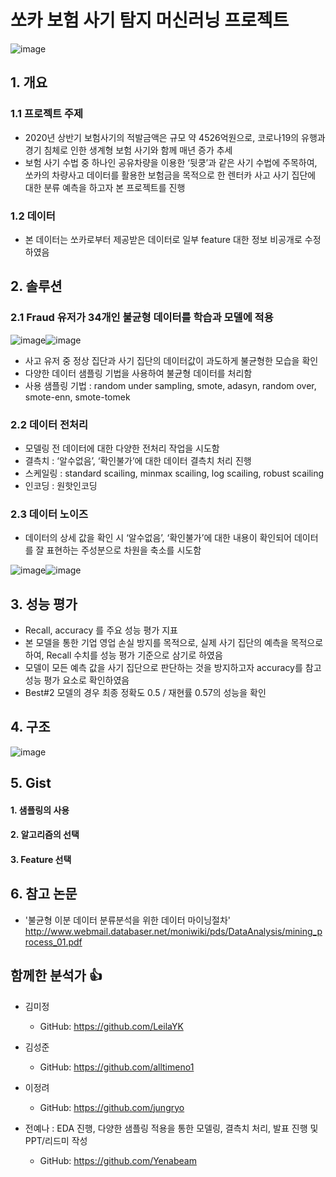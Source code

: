 # 쏘카 보험 사기 탐지 머신러닝 프로젝트
![image](https://user-images.githubusercontent.com/72847093/104838734-3476b900-5900-11eb-9428-96d19d7840d8.png)

## 1. 개요 

### 1.1  프로젝트 주제
- 2020년 상반기 보험사기의 적발금액은 규모 약 4526억원으로, 코로나19의 유행과 경기 침체로 인한 생계형 보험 사기와 함께 매년 증가 추세 
- 보험 사기 수법 중 하나인 공유차량을 이용한 ‘뒷쿵’과 같은 사기 수법에 주목하여,  쏘카의 차량사고 데이터를 활용한 보험금을 목적으로 한 렌터카 사고 사기 집단에 대한 분류 예측을 하고자 본 프로젝트를 진행 
### 1.2 데이터 
- 본 데이터는 쏘카로부터 제공받은 데이터로 일부 feature 대한 정보 비공개로 수정하였음 

## 2. 솔루션 
### 2.1 Fraud 유저가 34개인 불균형 데이터를 학습과 모델에 적용
![image](https://user-images.githubusercontent.com/72847093/105628573-09044900-5e81-11eb-8391-586dc1f54f3e.png)![image](https://user-images.githubusercontent.com/72847093/105628559-f25df200-5e80-11eb-99e9-0ae51710403f.png)
- 사고 유저 중 정상 집단과 사기 집단의 데이터값이 과도하게 불균형한 모습을 확인 
- 다양한 데이터 샘플링 기법을 사용하여 불균형 데이터를 처리함 
- 사용 샘플링 기법 : random under sampling, smote, adasyn, random over, smote-enn, smote-tomek

### 2.2 데이터 전처리 
- 모델링 전 데이터에 대한 다양한 전처리 작업을 시도함 
- 결측치  : ‘알수없음’, ‘확인불가’에 대한 데이터 결측치 처리 진행 
- 스케일링 : standard scailing, minmax scailing, log scailing, robust scailing 
- 인코딩 : 원핫인코딩

### 2.3 데이터 노이즈
- 데이터의 상세 값을 확인 시 ‘알수없음’, ‘확인불가’에 대한 내용이 확인되어 데이터를 잘 표현하는 주성분으로 차원을 축소를 시도함 

![image](https://user-images.githubusercontent.com/72847093/105631271-0d386280-5e91-11eb-84aa-aae4594e8f38.png)![image](https://user-images.githubusercontent.com/72847093/105628651-73b58480-5e81-11eb-8a31-21743cc7b33f.png)


## 3. 성능 평가 
- Recall, accuracy 를 주요 성능 평가 지표 
- 본 모델을 통한 기업 영업 손실 방지를 목적으로, 실제 사기 집단의 예측을 목적으로 하여, Recall 수치를 성능 평가 기준으로 삼기로 하였음 
- 모델이 모든 예측 값을 사기 집단으로 판단하는 것을 방지하고자 accuracy를 참고 성능 평가 요소로 확인하였음 
- Best#2 모델의 경우 최종 정확도 0.5 / 재현률 0.57의 성능을 확인

## 4. 구조  
![image](https://user-images.githubusercontent.com/72847093/105631057-cd24b000-5e8f-11eb-87dd-c3b79e3e277e.png)

## 5. Gist 
#### 1. 샘플링의 사용
#### 2. 알고리즘의 선택 
#### 3. Feature 선택 

## 6. 참고 논문
- '불균형 이분 데이터 분류분석을 위한 데이터 마이닝절차' 
http://www.webmail.databaser.net/moniwiki/pds/DataAnalysis/mining_process_01.pdf

## 함께한 분석가 :thumbsup:
- 김미정 
  - GitHub: https://github.com/LeilaYK
  
- 김성준
  - GitHub: https://github.com/alltimeno1
  
- 이정려
  - GitHub: https://github.com/jungryo
  
- 전예나 : EDA 진행, 다양한 샘플링 적용을 통한 모델링, 결측치 처리, 발표 진행 및 PPT/리드미 작성 
  - GitHub: https://github.com/Yenabeam
